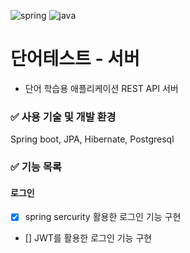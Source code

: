 ![spring](https://img.shields.io/badge/Spring%20boot-2.1.0%20RELEASE-green)
![java](https://img.shields.io/badge/Java-8-blue)

# 단어테스트 - 서버
- 단어 학습용 애플리케이션 REST API 서버

### :white_check_mark: 사용 기술 및 개발 환경
Spring boot, JPA, Hibernate, Postgresql 

### :white_check_mark: 기능 목록
#### 로그인 
- [x] spring sercurity 활용한 로그인 기능 구현
- [] JWT를 활용한 로그인 기능 구현